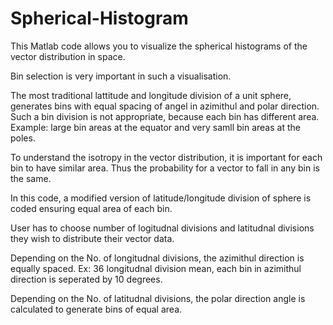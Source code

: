 # Spherical-Histogram
This Matlab code allows you to visualize the spherical histograms of the vector distribution in space. 

Bin selection is very important in such a visualisation. 

The most traditional lattitude and longitude division of a unit sphere, generates bins with equal spacing of angel in azimithul and polar direction. 
Such a bin division is not appropriate, because each bin has different area. Example: large bin areas at the equator and very samll bin areas at the poles.

To understand the isotropy in the vector distribution, it is important for each bin to have similar area. Thus the probability for a vector to fall in any bin is the same.

In this code, a modified version of latitude/longitude division of sphere is coded ensuring equal area of each bin. 

User has to choose number of logitudnal divisions and latitudnal divisions they wish to distribute their vector data. 

Depending on the No. of longitudnal divisions, the azimithul direction is equally spaced. Ex: 36 longitudnal division mean, each bin in azimithul direction is seperated by 10 degrees.

Depending on the No. of latitudnal divisions, the polar direction angle is calculated to generate bins of equal area.  
